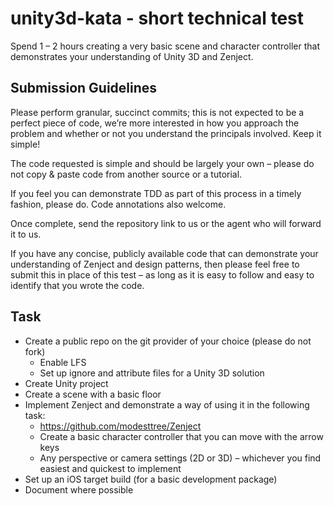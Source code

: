 # unity3d-kata - short technical test

Spend 1 – 2 hours creating a very basic scene and character controller that demonstrates your understanding of Unity 3D and Zenject.

## Submission Guidelines
Please perform granular, succinct commits; this is not expected to be a perfect piece of code, we’re more interested in how you approach the problem and whether or not you understand the principals involved. Keep it simple!

The code requested is simple and should be largely your own – please do not copy & paste code from another source or a tutorial.

If you feel you can demonstrate TDD as part of this process in a timely fashion, please do. Code annotations also welcome.

Once complete, send the repository link to us or the agent who will forward it to us.

If you have any concise, publicly available code that can demonstrate your understanding of Zenject and design patterns, then please feel free to submit this in place of this test – as long as it is easy to follow and easy to identify that you wrote the code.

## Task

* Create a public repo on the git provider of your choice (please do not fork)
  * Enable LFS
  * Set up ignore and attribute files for a Unity 3D solution
* Create Unity project
* Create a scene with a basic floor
* Implement Zenject and demonstrate a way of using it in the following task:
  * https://github.com/modesttree/Zenject
  * Create a basic character controller that you can move with the arrow keys
  * Any perspective or camera settings (2D or 3D) – whichever you find easiest and quickest to implement
* Set up an iOS target build (for a basic development package)
* Document where possible
